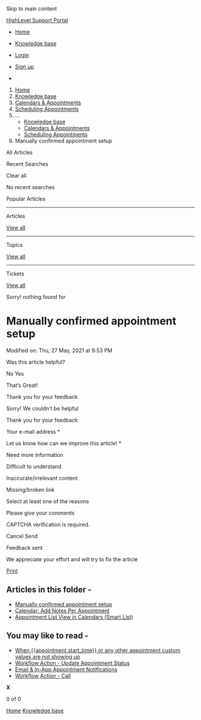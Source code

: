 Skip to main content

[ HighLevel Support Portal ](https://help.gohighlevel.com)

  * [ Home ](/support/home)
  * [ Knowledge base ](/support/solutions)

  * [Login](/support/login)
  * [Sign up](/support/signup)
  * 

  1. [Home](/support/home)
  2. [Knowledge base](/support/solutions)
  3. [Calendars & Appointments](/support/solutions/48000449585)
  4. [Scheduling Appointments](/support/solutions/folders/155000000678)
  5. ... 
     * [Knowledge base](/support/solutions)
     * [Calendars & Appointments](/support/solutions/48000449585)
     * [Scheduling Appointments](/support/solutions/folders/155000000678)
  6. Manually confirmed appointment setup

All  Articles 

Recent Searches

Clear all

No recent searches

Popular Articles

* * *

Articles

[View all](/support/search/solutions)

* * *

Topics

[View all](/support/search/topics)

* * *

Tickets

[View all](/support/search/tickets)

Sorry! nothing found for   

# Manually confirmed appointment setup

Modified on: Thu, 27 May, 2021 at 9:53 PM

Was this article helpful?

No  Yes 

That’s Great!

Thank you for your feedback

Sorry! We couldn't be helpful

Thank you for your feedback

Your e-mail address *

Let us know how can we improve this article! *

Need more information 

Difficult to understand 

Inaccurate/irrelevant content 

Missing/broken link 

Select at least one of the reasons 

Please give your comments 

CAPTCHA verification is required. 

Cancel  Send 

Feedback sent

We appreciate your effort and will try to fix the article

[Print](javascript:print\(\))

## Articles in this folder -

  * [Manually confirmed appointment setup](/support/solutions/articles/48001185104-manually-confirmed-appointment-setup)
  * [Calendar: Add Notes Per Appointment](/support/solutions/articles/155000003444-calendar-add-notes-per-appointment)
  * [Appointment List View in Calendars (Smart List)](/support/solutions/articles/155000003447-appointment-list-view-in-calendars-smart-list-)

## You may like to read -

  * [When {{appointment.start_time}} or any other appointment custom values are not showing up](/support/solutions/articles/48001181948-when-appointment-start-time-or-any-other-appointment-custom-values-are-not-showing-up)
  * [Workflow Action - Update Appointment Status](/support/solutions/articles/155000003364-workflow-action-update-appointment-status)
  * [Email & In-App Appointment Notifications](/support/solutions/articles/155000003441-email-in-app-appointment-notifications)
  * [Workflow Action - Call](/support/solutions/articles/155000003274-workflow-action-call)

**X**

0 of 0 []()

[Home](/support/home) [Knowledge base](/support/solutions)
